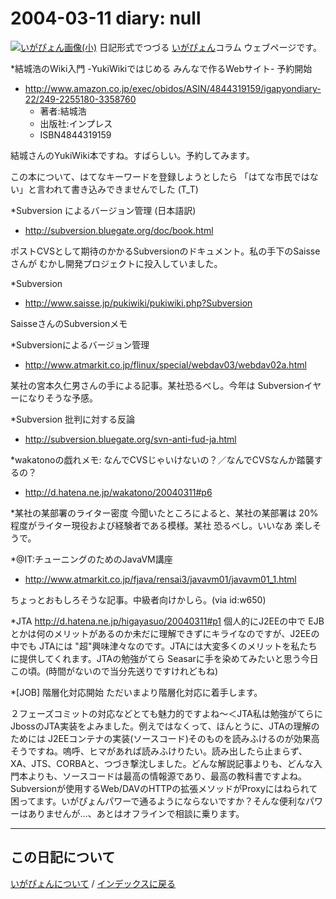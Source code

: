 2004-03-11 diary: null
=====================================================================================================
[![いがぴょん画像(小)](https://igapyon.github.io/diary/images/iga200306s.jpg "いがぴょん")](https://igapyon.github.io/diary/memo/memoigapyon.html) 日記形式でつづる [いがぴょん](https://igapyon.github.io/diary/memo/memoigapyon.html)コラム ウェブページです。

*結城浩のWiki入門 -YukiWikiではじめる みんなで作るWebサイト- 予約開始

* http://www.amazon.co.jp/exec/obidos/ASIN/4844319159/igapyondiary-22/249-2255180-3358760
  * 著者:結城浩
  * 出版社:インプレス
  * ISBN4844319159

結城さんのYukiWiki本ですね。すばらしい。予約してみます。

この本について、はてなキーワードを登録しようとしたら 「はてな市民ではない」と言われて書き込みできませんでした (T_T)

*Subversion によるバージョン管理 (日本語訳)

* http://subversion.bluegate.org/doc/book.html

ポストCVSとして期待のかかるSubversionのドキュメント。私の手下のSaisseさんが むかし開発プロジェクトに投入していました。

*Subversion

* http://www.saisse.jp/pukiwiki/pukiwiki.php?Subversion

SaisseさんのSubversionメモ

*Subversionによるバージョン管理

* http://www.atmarkit.co.jp/flinux/special/webdav03/webdav02a.html

某社の宮本久仁男さんの手による記事。某社恐るべし。今年は Subversionイヤーになりそうな予感。

*Subversion 批判に対する反論

* http://subversion.bluegate.org/svn-anti-fud-ja.html


*wakatonoの戯れメモ: なんでCVSじゃいけないの？／なんでCVSなんか踏襲するの？

* http://d.hatena.ne.jp/wakatono/20040311#p6



*某社の某部署のライター密度
今聞いたところによると、某社の某部署は 20% 程度がライター現役および経験者である模様。某社 恐るべし。いいなあ 楽しそうで。

*@IT:チューニングのためのJavaVM講座

* http://www.atmarkit.co.jp/fjava/rensai3/javavm01/javavm01_1.html

ちょっとおもしろそうな記事。中級者向けかしら。(via id:w650)

*JTA
http://d.hatena.ne.jp/higayasuo/20040311#p1
個人的にJ2EEの中で EJBとかは何のメリットがあるのか未だに理解できずにキライなのですが、J2EEの中でも JTAには "超"興味津々なのです。JTAには大変多くのメリットを私たちに提供してくれます。JTAの勉強がてら Seasarに手を染めてみたいと思う今日この頃。(時間がないので当分先送りですけれどもね)

*[JOB] 階層化対応開始
ただいまより階層化対応に着手します。

２フェーズコミットの対応などとても魅力的ですよね～＜JTA私は勉強がてらにJbossのJTA実装をよみました。例えではなくって、ほんとうに、JTAの理解のためには J2EEコンテナの実装(ソースコード)そのものを読みふけるのが効果高そうですね。嗚呼、ヒマがあれば読みふけりたい。読み出したら止まらず、XA、JTS、CORBAと、つづき撃沈しました。どんな解説記事よりも、どんな入門本よりも、ソースコードは最高の情報源であり、最高の教科書ですよね。Subversionが使用するWeb/DAVのHTTPの拡張メソッドがProxyにはねられて困ってます。いがぴょんパワーで通るようにならないですか？そんな便利なパワーはありませんが…、あとはオフラインで相談に乗ります。


----------------------------------------------------------------------------------------------------

## この日記について
[いがぴょんについて](http://www.igapyon.jp/igapyon/diary/memo/memoigapyon.html) / [インデックスに戻る](https://igapyon.github.io/diary/idxall.html)
